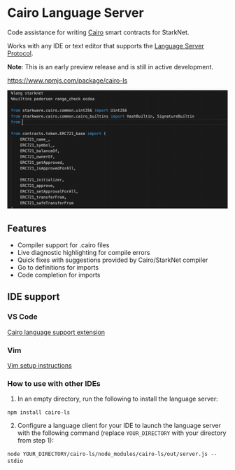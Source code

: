 # Cairo Language Server

Code assistance for writing [Cairo](https://www.cairo-lang.org/) smart contracts for StarkNet.

Works with any IDE or text editor that supports the [Language Server Protocol](https://microsoft.github.io/language-server-protocol/).

**Note**: This is an early preview release and is still in active development.

https://www.npmjs.com/package/cairo-ls

![](images/codecomplete.gif)

## Features

- Compiler support for .cairo files
- Live diagnostic highlighting for compile errors
- Quick fixes with suggestions provided by Cairo/StarkNet compiler
- Go to definitions for imports
- Code completion for imports

## IDE support

### VS Code

[Cairo language support extension](https://marketplace.visualstudio.com/items?itemName=ericglau.cairo-ls)

### Vim

[Vim setup instructions](VIM.md)

### How to use with other IDEs

1. In an empty directory, run the following to install the language server:
```
npm install cairo-ls
```
2. Configure a language client for your IDE to launch the language server with the following command (replace `YOUR_DIRECTORY` with your directory from step 1):
```
node YOUR_DIRECTORY/cairo-ls/node_modules/cairo-ls/out/server.js --stdio
```